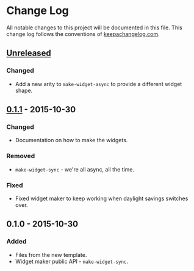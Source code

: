 # Change Log
All notable changes to this project will be documented in this file. This change log follows the conventions of [keepachangelog.com](http://keepachangelog.com/).

## [Unreleased][unreleased]
### Changed
- Add a new arity to `make-widget-async` to provide a different widget shape.

## [0.1.1] - 2015-10-30
### Changed
- Documentation on how to make the widgets.

### Removed
- `make-widget-sync` - we're all async, all the time.

### Fixed
- Fixed widget maker to keep working when daylight savings switches over.

## 0.1.0 - 2015-10-30
### Added
- Files from the new template.
- Widget maker public API - `make-widget-sync`.

[unreleased]: https://github.com/your-name/keywordize-json-body-middleware/compare/0.1.1...HEAD
[0.1.1]: https://github.com/your-name/keywordize-json-body-middleware/compare/0.1.0...0.1.1
